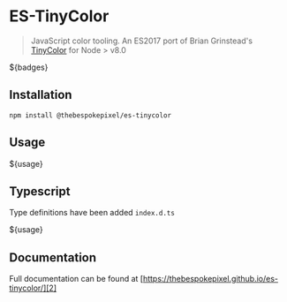 # ES-TinyColor

> JavaScript color tooling. An ES2017 port of Brian Grinstead's [TinyColor][1] for Node > v8.0

${badges}

## Installation

    npm install @thebespokepixel/es-tinycolor

## Usage

${usage}

## Typescript

Type definitions have been added `index.d.ts`

${usage}

## Documentation
Full documentation can be found at [https://thebespokepixel.github.io/es-tinycolor/][2]

[1]: https://github.com/bgrins/TinyColor
[2]: https://thebespokepixel.github.io/es-tinycolor/
